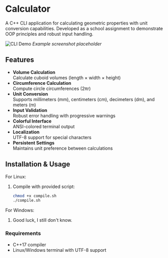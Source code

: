 # Calculator

A C++ CLI application for calculating geometric properties with unit conversion capabilities. Developed as a school assignment to demonstrate OOP principles and robust input handling.

![CLI Demo](https://via.placeholder.com/600x300.png?text=Geometry+Calculator+Demo) *Example screenshot placeholder*

## Features

- **Volume Calculation**  
  Calculate cuboid volumes (length × width × height)
- **Circumference Calculation**  
  Compute circle circumferences (2πr)
- **Unit Conversion**  
  Supports millimeters (mm), centimeters (cm), decimeters (dm), and meters (m)
- **Input Validation**  
  Robust error handling with progressive warnings
- **Colorful Interface**  
  ANSI-colored terminal output
- **Localization**  
  UTF-8 support for special characters
- **Persistent Settings**  
  Maintains unit preference between calculations

## Installation & Usage
For Linux:
1. Compile with provided script:
   ```bash
   chmod +x compile.sh
   ./compile.sh

For Windows:
1. Good luck, I still don't know.

### Requirements
- C++17 compiler
- Linux/Windows terminal with UTF-8 support